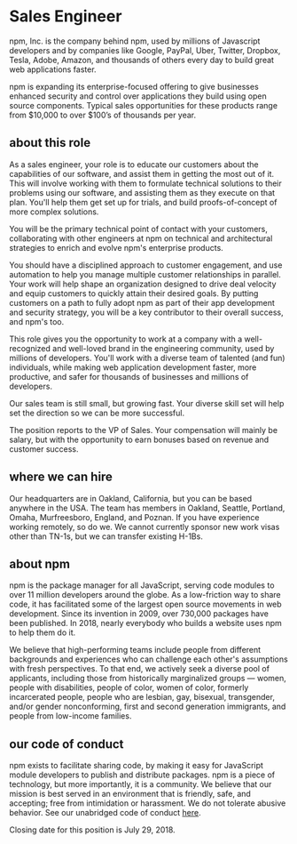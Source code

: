 # Sales Engineer

npm, Inc. is the company behind npm, used by millions of Javascript
developers and by companies like Google, PayPal, Uber, Twitter,
Dropbox, Tesla, Adobe, Amazon, and thousands of others every day to
build great web applications faster.

npm is expanding its enterprise-focused offering to give businesses
enhanced security and control over applications they build using open
source components. Typical sales opportunities for these products
range from $10,000 to over $100’s of thousands per year.

## about this role

As a sales engineer, your role is to educate our customers about the
capabilities of our software, and assist them in getting the most out
of it. This will involve working with them to formulate technical
solutions to their problems using our software, and assisting them as
they execute on that plan. You'll help them get set up for trials, and
build proofs-of-concept of more complex solutions.

You will be the primary technical point of contact with your
customers, collaborating with other engineers at npm on technical and
architectural strategies to enrich and evolve npm's enterprise
products.

You should have a disciplined approach to customer engagement, and use
automation to help you manage multiple customer relationships in
parallel. Your work will help shape an organization designed to drive
deal velocity and equip customers to quickly attain their desired
goals.  By putting customers on a path to fully adopt npm as part of
their app development and security strategy, you will be a key
contributor to their overall success, and npm's too.

This role gives you the opportunity to work at a company with a
well-recognized and well-loved brand in the engineering community,
used by millions of developers. You'll work with a diverse team of
talented (and fun) individuals, while making web application
development faster, more productive, and safer for thousands of
businesses and millions of developers.

Our sales team is still small, but growing fast.  Your diverse skill
set will help set the direction so we can be more successful.

The position reports to the VP of Sales. Your compensation will mainly
be salary, but with the opportunity to earn bonuses based on revenue
and customer success.  

## where we can hire
Our headquarters are in Oakland, California, but you can be based anywhere
in the USA. The team has members in Oakland, Seattle, Portland, Omaha, 
Murfreesboro, England, and Poznan. If you have experience working remotely, 
so do we. We cannot currently sponsor new work visas other than TN-1s, 
but we can transfer existing H-1Bs.

## about npm

npm is the package manager for all JavaScript, serving code modules to
over 11 million developers around the globe. As a low-friction way to
share code, it has facilitated some of the largest open source
movements in web development. Since its invention in 2009, over
730,000 packages have been published. In 2018, nearly everybody who
builds a website uses npm to help them do it.

We believe that high-performing teams include people from different
backgrounds and experiences who can challenge each other's assumptions
with fresh perspectives. To that end, we actively seek a diverse pool
of applicants, including those from historically marginalized groups —
women, people with disabilities, people of color, women of color,
formerly incarcerated people, people who are lesbian, gay, bisexual,
transgender, and/or gender nonconforming, first and second generation
immigrants, and people from low-income families.

## our code of conduct

npm exists to facilitate sharing code, by making it easy for
JavaScript module developers to publish and distribute packages. npm
is a piece of technology, but more importantly, it is a community. We
believe that our mission is best served in an environment that is
friendly, safe, and accepting; free from intimidation or harassment.
We do not tolerate abusive behavior. See our unabridged code of
conduct [here](https://www.npmjs.com/policies/conduct).

Closing date for this position is July 29, 2018.
